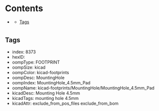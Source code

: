 



Contents
========

* [](#)
	* [Tags](#tags)

# 

## Tags

- index: 8373
- hexID: 
- oompType: FOOTPRINT
- oompSize: kicad
- oompColor: kicad-footprints
- oompDesc: MountingHole
- oompIndex: MountingHole_4.5mm_Pad
- oompName: kicad-footprints/MountingHole/MountingHole_4.5mm_Pad
- kicadDesc: Mounting Hole 4.5mm
- kicadTags: mounting hole 4.5mm
- kicadAttr: exclude_from_pos_files exclude_from_bom
